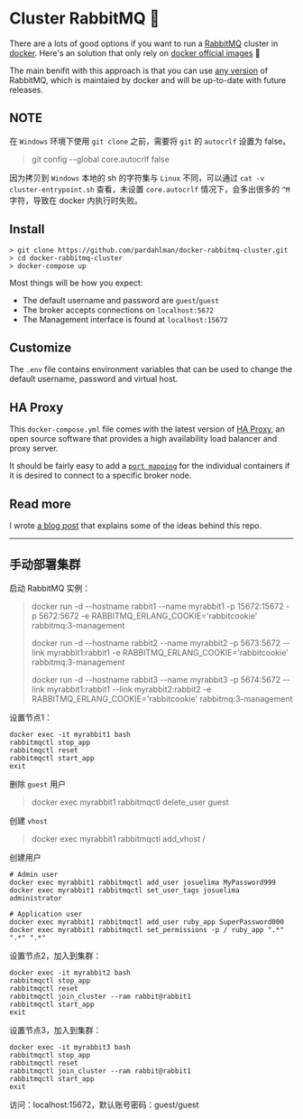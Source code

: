 # Cluster RabbitMQ :rabbit:

There are a lots of good options if you want to run a [RabbitMQ](https://hub.docker.com/_/rabbitmq/) cluster in [docker](http://docker.com/). Here's an solution that only rely on [docker official images](https://hub.docker.com/_/rabbitmq/) :tada:

The main benifit with this approach is that you can use [any version](https://hub.docker.com/r/library/rabbitmq/tags/) of RabbitMQ, which is maintaied by docker and will be up-to-date with future releases.

## NOTE

在 `Windows` 环境下使用 `git clone` 之前，需要将 `git` 的 `autocrlf` 设置为 false。
> git config --global core.autocrlf false

因为拷贝到 `Windows` 本地的 sh 的字符集与 `Linux` 不同，可以通过 `cat -v cluster-entrypoint.sh` 查看，未设置 `core.autocrlf` 情况下，会多出很多的 `^M` 字符，导致在 docker 内执行时失败。

## Install

```
> git clone https://github.com/pardahlman/docker-rabbitmq-cluster.git
> cd docker-rabbitmq-cluster
> docker-compose up
```

Most things will be how you expect:

* The default username and password are `guest`/`guest`
* The broker accepts connections on `localhost:5672`
* The Management interface is found at `localhost:15672`

## Customize

The `.env` file contains environment variables that can be used to change the default username, password and virtual host.

## HA Proxy

This `docker-compose.yml` file comes with the latest version of [HA Proxy](http://www.haproxy.org/), an open source software that provides a high availability load balancer and proxy server.

It should be fairly easy to add a [`port mapping`](https://docs.docker.com/compose/compose-file/#ports) for the individual containers if it is desired to connect to a specific broker node.

## Read more

I wrote [a blog post](http://fellowdeveloper.se/2017/05/24/cluster-rabbitmq-in-docker/) that explains some of the ideas behind this repo.

---

## 手动部署集群

启动 RabbitMQ 实例：
> docker run -d --hostname rabbit1 --name myrabbit1 -p 15672:15672 -p 5672:5672 -e RABBITMQ_ERLANG_COOKIE='rabbitcookie' rabbitmq:3-management
>
> docker run -d --hostname rabbit2 --name myrabbit2 -p 5673:5672 --link myrabbit1:rabbit1 -e RABBITMQ_ERLANG_COOKIE='rabbitcookie' rabbitmq:3-management
>
> docker run -d --hostname rabbit3 --name myrabbit3 -p 5674:5672 --link myrabbit1:rabbit1 --link myrabbit2:rabbit2 -e RABBITMQ_ERLANG_COOKIE='rabbitcookie' rabbitmq:3-management

设置节点1：

```script
docker exec -it myrabbit1 bash
rabbitmqctl stop_app
rabbitmqctl reset
rabbitmqctl start_app
exit
```

删除 `guest` 用户
> docker exec myrabbit1 rabbitmqctl delete_user guest

创建 `vhost`
> docker exec myrabbit1 rabbitmqctl add_vhost /

创建用户

```scripts
# Admin user
docker exec myrabbit1 rabbitmqctl add_user josuelima MyPassword999
docker exec myrabbit1 rabbitmqctl set_user_tags josuelima administrator

# Application user
docker exec myrabbit1 rabbitmqctl add_user ruby_app SuperPassword000
docker exec myrabbit1 rabbitmqctl set_permissions -p / ruby_app ".*" ".*" ".*"
```

设置节点2，加入到集群：

```script
docker exec -it myrabbit2 bash
rabbitmqctl stop_app
rabbitmqctl reset
rabbitmqctl join_cluster --ram rabbit@rabbit1
rabbitmqctl start_app
exit
```


设置节点3，加入到集群：

```script
docker exec -it myrabbit3 bash
rabbitmqctl stop_app
rabbitmqctl reset
rabbitmqctl join_cluster --ram rabbit@rabbit1
rabbitmqctl start_app
exit
```

访问：localhost:15672，默认账号密码：guest/guest